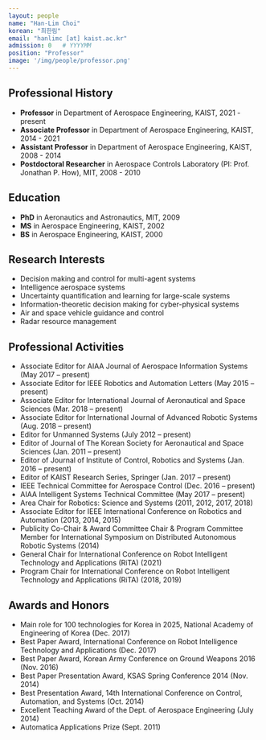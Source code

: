 ```yaml
---
layout: people
name: "Han-Lim Choi"
korean: "최한림"
email: "hanlimc [at] kaist.ac.kr"
admission: 0   # YYYYMM
position: "Professor"
image: '/img/people/professor.png'
---
```


## Professional History

- **Professor** in Department of Aerospace Engineering, KAIST, 2021 - present
- **Associate Professor** in Department of Aerospace Engineering, KAIST, 2014 - 2021
- **Assistant Professor** in Department of Aerospace Engineering, KAIST, 2008 - 2014
- **Postdoctoral Researcher** in Aerospace Controls Laboratory (PI: Prof. Jonathan P. How), MIT, 2008 - 2010

## Education

- **PhD** in Aeronautics and Astronautics, MIT, 2009
- **MS** in Aerospace Engineering, KAIST, 2002
- **BS** in Aerospace Engineering, KAIST, 2000

## Research Interests

- Decision making and control for multi-agent systems
- Intelligence aerospace systems 
- Uncertainty quantification and learning for large-scale systems 
- Information-theoretic decision making for cyber-physical systems 
- Air and space vehicle guidance and control 
- Radar resource management

## Professional Activities

- Associate Editor for AIAA Journal of Aerospace Information Systems (May 2017 – present)
- Associate Editor for IEEE Robotics and Automation Letters (May 2015 – present)
- Associate Editor for International Journal of Aeronautical and Space Sciences (Mar. 2018 – present)
- Associate Editor for International Journal of Advanced Robotic Systems (Aug. 2018 – present)
- Editor for Unmanned Systems (July 2012 – present)
- Editor of Journal of The Korean Society for Aeronautical and Space Sciences (Jan. 2011 – present)
- Editor of Journal of Institute of Control, Robotics and Systems (Jan. 2016 – present)
- Editor of KAIST Research Series, Springer (Jan. 2017 – present)
- IEEE Technical Committee for Aerospace Control (Dec. 2016 – present)
- AIAA Intelligent Systems Technical Committee (May 2017 – present)
- Area Chair for Robotics: Science and Systems (2011, 2012, 2017, 2018)
- Associate Editor for IEEE International Conference on Robotics and Automation (2013, 2014, 2015)
- Publicity Co-Chair & Award Committee Chair & Program Committee Member for International Symposium on Distributed Autonomous Robotic Systems (2014)
- General Chair for International Conference on Robot Intelligent Technology and Applications (RiTA) (2021)
- Program Chair for International Conference on Robot Intelligent Technology and Applications (RiTA) (2018, 2019)

## Awards and Honors

- Main role for 100 technologies for Korea in 2025, National Academy of Engineering of Korea (Dec. 2017)
- Best Paper Award, International Conference on Robot Intelligence Technology and Applications (Dec. 2017)
- Best Paper Award, Korean Army Conference on Ground Weapons 2016 (Nov. 2016)
- Best Paper Presentation Award, KSAS Spring Conference 2014 (Nov. 2014)
- Best Presentation Award, 14th International Conference on Control, Automation, and Systems (Oct. 2014)
- Excellent Teaching Award of the Dept. of Aerospace Engineering (July 2014)
- Automatica Applications Prize (Sept. 2011)